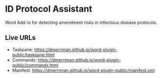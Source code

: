 # ID Protocol Assistant

Word Add-in for detecting amendment risks in infectious disease protocols.

## Live URLs
- Taskpane: https://dmerriman.github.io/word-plugin-public/taskpane.html
- Commands: https://dmerriman.github.io/word-plugin-public/commands.html
- Manifest: https://dmerriman.github.io/word-plugin-public/manifest.xml

